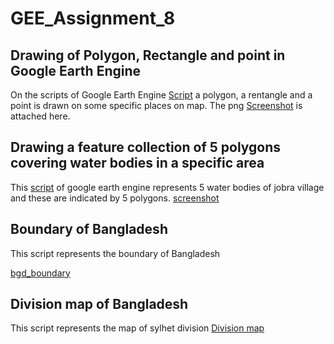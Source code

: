 # GEE_Assignment_8

## Drawing of Polygon, Rectangle and point in Google Earth Engine
On the scripts of Google Earth Engine [Script](https://code.earthengine.google.com/2f7ecf7af950074f6aa80fddc526d620) a polygon, a rentangle and a point is drawn on some specific places on map.
The png [Screenshot](https://github.com/oishi-12/GEE_Assignment_8/blob/main/Draw_rectangle_polygon_Point.png) is attached here.

## Drawing a feature collection of 5 polygons covering water bodies in a specific area

This [script](https://code.earthengine.google.com/b00a0bdefdb6d6d61c6f5fc278625341) of google earth engine represents 5 water bodies of jobra village and these are indicated by 5 polygons. [screenshot](https://github.com/oishi-12/GEE_Assignment_8/blob/main/5%20polygon%20of%20waterbodies.png)

## Boundary of Bangladesh
This script represents the boundary of Bangladesh

[bgd_boundary](https://code.earthengine.google.com/c0a09f4da77dc6c31a146aece768a23a) 

## Division map of Bangladesh
This script represents the map of sylhet division [Division map](https://code.earthengine.google.com/7c9d6163b2dc988953fcb07312ecad62)

